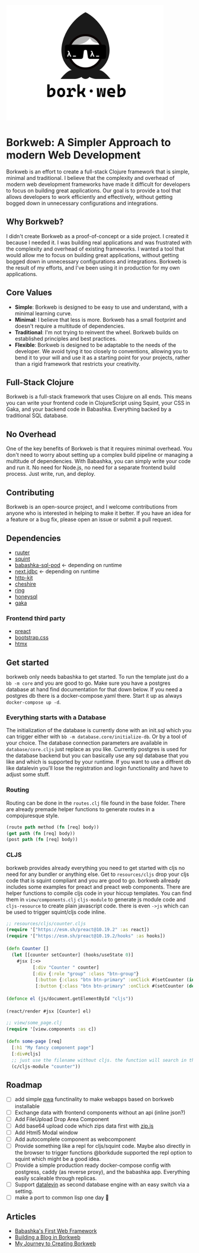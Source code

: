 [<img src="logo/borkweb.svg" alt="Borkweb" width="425px">](https://github.com/m3tti/borkweb)

# Borkweb: A Simpler Approach to modern Web Development
Borkweb is an effort to create a full-stack Clojure framework that is simple, minimal and traditional. I believe that the complexity and overhead of modern web development frameworks have made it difficult for developers to focus on building great applications. Our goal is to provide a tool that allows developers to work efficiently and effectively, without getting bogged down in unnecessary configurations and integrations.

## Why Borkweb?
I didn't create Borkweb as a proof-of-concept or a side project. I created it because I needed it. I was building real applications and was frustrated with the complexity and overhead of existing frameworks. I wanted a tool that would allow me to focus on building great applications, without getting bogged down in unnecessary configurations and integrations. Borkweb is the result of my efforts, and I've been using it in production for my own applications.

## Core Values
* **Simple**: Borkweb is designed to be easy to use and understand, with a minimal learning curve.
* **Minimal**: I believe that less is more. Borkweb has a small footprint and doesn't require a multitude of dependencies.
* **Traditional**: I'm not trying to reinvent the wheel. Borkweb builds on established principles and best practices.
* **Flexible**: Borkweb is designed to be adaptable to the needs of the developer. We avoid tying it too closely to conventions, allowing you to bend it to your will and use it as a starting point for your projects, rather than a rigid framework that restricts your creativity.

## Full-Stack Clojure
Borkweb is a full-stack framework that uses Clojure on all ends. This means you can write your frontend code in ClojureScript using Squint, your CSS in Gaka, and your backend code in Babashka. Everything backed by a traditional SQL database.

## No Overhead
One of the key benefits of Borkweb is that it requires minimal overhead. You don't need to worry about setting up a complex build pipeline or managing a multitude of dependencies. With Babashka, you can simply write your code and run it. No need for Node.js, no need for a separate frontend build process. Just write, run, and deploy.


## Contributing
Borkweb is an open-source project, and I welcome contributions from anyone who is interested in helping to make it better. If you have an idea for a feature or a bug fix, please open an issue or submit a pull request. 

## Dependencies
- [ruuter](https://github.com/askonomm/ruuter)
- [squint](https://github.com/squint-cljs/squint)
- [babashka-sql-pod](https://github.com/babashka/babashka-sql-pods) <- depending on runtime
- [next.jdbc](https://github.com/seancorfield/next-jdbc) <- depending on runtime
- [http-kit](https://github.com/http-kit/http-kit)
- [cheshire](https://github.com/dakrone/cheshire)
- [ring](https://github.com/ring-clojure/ring)
- [honeysql](https://github.com/seancorfield/honeysql)
- [gaka](https://github.com/cdaddr/gaka)

### Frontend third party
- [preact](preactjs.com)
- [bootstrap.css](https://getbootstrap.com)
- [htmx](https://htmx.org/)

## Get started
borkweb only needs babashka to get started. To run the template just do a `bb -m core` and you are good to go.
Make sure you have a postgres database at hand find documentation for that down below. If you need a postgres db there is a docker-compose.yaml there. Start it up as always `docker-compose up -d`.

### Everything starts with a Database
The initialization of the database is currently done with an init.sql which you can trigger either with `bb -m database.core/initialize-db`.
Or by a tool of your choice. The database connection parameters are available in `database/core.cljs` just replace as you like.
Currently postgres is used for the database backend but you can basically use any sql database that you like and which is supported by your runtime. If you want to use a diffrent db like datalevin you'll lose the registration and login functionality and have to adjust some stuff.


### Routing
Routing can be done in the `routes.clj` file found in the base folder. There are already premade helper functions to generate routes in a compojuresque style.

``` clojure
(route path method (fn [req] body))
(get path (fn [req] body))
(post path (fn [req] body))
```

### CLJS
borkweb provides already everything you need to get started with cljs no need for any bundler or anything else.
Get to `resources/cljs` drop your cljs code that is squint compliant and you are good to go. borkweb allready includes some examples for preact and preact web components. There are helper functions to compile cljs code in your hiccup templates. You can find them in `view/components.clj`
`cljs-module` to generate js module code and `cljs-resource` to create plain javascript code. there is even `->js` which can be used to trigger squint/cljs code inline.

``` clojure
;; resources/cljs/counter.cljs
(require '["https://esm.sh/preact@10.19.2" :as react])
(require '["https://esm.sh/preact@10.19.2/hooks" :as hooks])

(defn Counter []
  (let [[counter setCounter] (hooks/useState 0)]
    #jsx [:<>
          [:div "Counter " counter]
          [:div {:role "group" :class "btn-group"}
           [:button {:class "btn btn-primary" :onClick #(setCounter (inc counter))} "+"]
           [:button {:class "btn btn-primary" :onClick #(setCounter (dec counter))} "-"]]]))

(defonce el (js/document.getElementById "cljs"))

(react/render #jsx [Counter] el)
```

``` clojure
;; view/some_page.clj
(require '[view.components :as c])

(defn some-page [req]
  [:h1 "My fancy component page"]
  [:div#cljs]
  ;; just use the filename without cljs. the function will search in the resource/cljs folder.
  (c/cljs-module "counter"))
```

## Roadmap
- [ ] add simple [pwa](https://web.dev/explore/progressive-web-apps) functinality to make webapps based on borkweb installable
- [ ] Exchange data with frontend components without an api (inline json?)
- [ ] Add FileUpload Drop Area Component
- [ ] Add base64 upload code which zips data first with [zip.js](https://gildas-lormeau.github.io/zip.js/)
- [ ] Add Html5 Modal window
- [ ] Add autocomplete component as webcomponent
- [ ] Provide something like a repl for cljs/squint code. Maybe also directly in the browser to trigger functions @borkdude supported the repl option to squint which might be a good idea.
- [ ] Provide a simple production ready docker-compose config with postgress, caddy (as reverse proxy), and the babashka app. Everything easily scaleable through replicas.
- [ ] Support [datalevin](https://github.com/juji-io/datalevin) as second database engine with an easy switch via a setting.
- [ ] make a port to common lisp one day :tada:

## Articles
* [Babashka's First Web Framework](https://github.com/m3tti/m3tti.github.io/blob/master/borkweb-babashkas-first-webframework.md)
* [Building a Blog in Borkweb](https://github.com/m3tti/m3tti.github.io/blob/master/on-building-a-blog-in-borkweb.md)
* [My Journey to Creating Borkweb](https://github.com/m3tti/m3tti.github.io/blob/master/my-journey-to-creating-borkweb.md)
